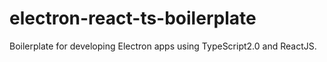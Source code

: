# electron-react-ts-boilerplate
Boilerplate for developing Electron apps using TypeScript2.0 and ReactJS.
